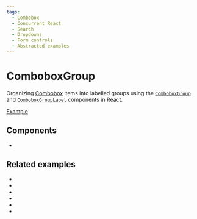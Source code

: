 ```yaml
---
tags:
  - Combobox
  - Concurrent React
  - Search
  - Dropdowns
  - Form controls
  - Abstracted examples
---
```


# ComboboxGroup

<div data-description>

Organizing [Combobox](/components/combobox) items into labelled groups using the [`ComboboxGroup`](/reference/combobox-group) and [`ComboboxGroupLabel`](/reference/combobox-group-label) components in React.

</div>

<div data-tags></div>

<a href="./index.tsx" data-playground>Example</a>

## Components

<div data-cards="components">

- [](/components/combobox)

</div>

## Related examples

<div data-cards="examples">

- [](/examples/combobox-filtering)
- [](/examples/combobox-animated)
- [](/examples/combobox-cancel)
- [](/examples/combobox-disclosure)
- [](/examples/combobox-links)
- [](/examples/combobox-multiple)

</div>
